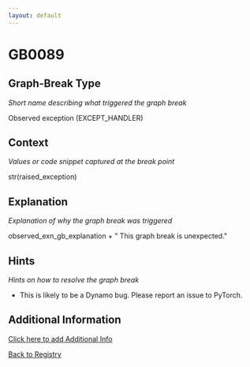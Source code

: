 ```yaml
---
layout: default
---
```

# GB0089

## Graph-Break Type
*Short name describing what triggered the graph break*

Observed exception (EXCEPT_HANDLER)

## Context
*Values or code snippet captured at the break point*

str(raised_exception)

## Explanation
*Explanation of why the graph break was triggered*

observed_exn_gb_explanation                                 + " This graph break is unexpected."

## Hints
*Hints on how to resolve the graph break*

- This is likely to be a Dynamo bug. Please report an issue to PyTorch.


## Additional Information

<!-- ADDITIONAL INFORMATION START - Add custom information below this line -->

<!-- ADDITIONAL INFORMATION END -->


[Click here to add Additional Info](https://github.com/pytorch-labs/compile-graph-break-site/edit/main/docs/gb/gb0089.md)

[Back to Registry](../index.html)
